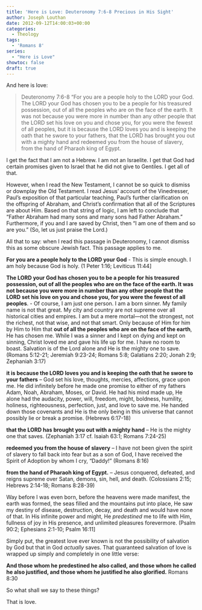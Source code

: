 ```yaml
---
title: 'Here is Love: Deuteronomy 7:6-8 Precious in His Sight'
author: Joseph Louthan
date: 2012-09-12T14:00:03+00:00
categories:
  - Theology
tags:
  - 'Romans 8'
series:
  - "Here is Love"
showtoc: false
draft: true
---
```

And here is love:

>Deuteronomy 7:6-8 “For you are a people holy to the LORD your God. The LORD your God has chosen you to be a people for his treasured possession, out of all the peoples who are on the face of the earth. It was not because you were more in number than any other people that the LORD set his love on you and chose you, for you were the fewest of all peoples, but it is because the LORD loves you and is keeping the oath that he swore to your fathers, that the LORD has brought you out with a mighty hand and redeemed you from the house of slavery, from the hand of Pharaoh king of Egypt.

I get the fact that I am not a Hebrew. I am not an Israelite. I get that God had certain promises given to Israel that he did not give to Gentiles. I get all of that.

However, when I read the New Testament, I cannot be so quick to dismiss or downplay the Old Testament. I read Jesus’ account of the Vinedresser, Paul’s exposition of that particular teaching, Paul’s further clarification on the offspring of Abraham, and Christ’s confirmation that all of the Scriptures are about Him. Based on that string of logic, I am left to conclude that “Father Abraham had many sons and many sons had Father Abraham.” Furthermore, if you and I are saved by Christ, then “I am one of them and so are you.” (So, let us just praise the Lord.)

All that to say: when I read this passage in Deuteronomy, I cannot dismiss this as some obscure Jewish fact. This passage applies to me.

**For you are a people holy to the LORD your God** - This is simple enough. I am holy because God is holy. (1 Peter 1:16; Leviticus 11:44]

**The LORD your God has chosen you to be a people for his treasured possession, out of all the peoples who are on the face of the earth. It was not because you were more in number than any other people that the LORD set his love on you and chose you, for you were the fewest of all peoples**. - Of course, I am just one person. I am a born sinner. My family name is not that great. My city and country are not supreme over all historical cities and empires. I am but a mere mortal—not the strongest, not the richest, not that wise, and not that smart. Only because of Him for him by Him to Him that **out of all the peoples who are on the face of the earth**, He has chosen me. While I was a sinner and I kept on dying and kept on sinning, Christ loved me and gave his life up for me. I have no room to boast. Salvation is of the Lord alone and He is the mighty one to save. (Romans 5:12-21; Jeremiah 9:23-24; Romans 5:8; Galatians 2:20; Jonah 2:9; Zephaniah 3:17)

**it is because the LORD loves you and is keeping the oath that he swore to your fathers** – God set his love, thoughts, mercies, affections, grace upon me. He did infinitely before he made one promise to either of my fathers Adam, Noah, Abraham, Moses, or David. He had his mind made up, He alone had the audacity, power, will, freedom, might, boldness, humility, holiness, righteousness, perfection, just, and love to save me. He handed down those covenants and He is the only being in this universe that cannot possibly lie or break a promise. (Hebrews 6:17-18)

**that the LORD has brought you out with a mighty hand** – He is the mighty one that saves. (Zephaniah 3:17 cf. Isaiah 63:1; Romans 7:24-25)

**redeemed you from the house of slavery** – I have not been given the spirit of slavery to fall back into fear but as a son of God, I have received the Spirit of Adoption by whom I cry, “Daddy!” (Romans 8:16)

**from the hand of Pharaoh king of Egypt.** – Jesus conquered, defeated, and reigns supreme over Satan, demons, sin, hell, and death. (Colossians 2:15; Hebrews 2:14-18; Romans 8:28-39)

Way before I was even born, before the heavens were made manifest, the earth was formed, the seas filled and the mountains put into place, He saw my destiny of disease, destruction, decay, and death and would have none of that. In His infinite power and might, He _predestined_ me to life with Him, fullness of joy in His presence, and unlimited pleasures forevermore. (Psalm 90:2; Ephesians 2:1-10; Psalm 16:11]

Simply put, the greatest love ever known is not the possibility of salvation by God but that in God _actually_ saves. That guaranteed salvation of love is wrapped up simply and completely in one little verse:

**And those whom he predestined he also called, and those whom he called he also justified, and those whom he justified he also glorified.** Romans 8:30

So what shall we say to these things?

That is love.
